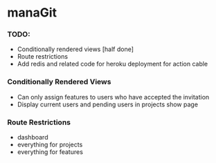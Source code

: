 # manaGit

### TODO:
* Conditionally rendered views [half done]
* Route restrictions
* Add redis and related code for heroku deployment for action cable

### Conditionally Rendered Views
* Can only assign features to users who have accepted the invitation
* Display current users and pending users in projects show page

### Route Restrictions
* dashboard
* everything for projects
* everything for features
